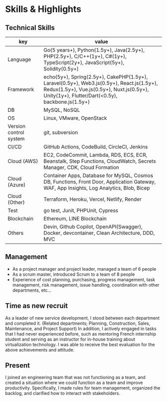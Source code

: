 # Skills & Highlights
## Technical Skills
|  key  |  value  |
| ---- | ---- |
|  Language  |  Go(5 years+), Python(1.5y+), Java(2.5y+), PHP(2.5y+), C/C++(1y+), C#(1y+), TypeScript(2y+), JavaScript(5y+), Solidity(0.5y+) |
|  Framework  |  echo(5y+), Spring(2.5y+), CakePHP(1.5y+), Laravel(0.5y+), Web3.js(0.5y+), React.js(1.5y+), Redux(1.5y+), Vue.js(0.5y+), Nuxt.js(0.5y+), Unity(1y+), Flutter/Dart(<0.5y), backbone.js(1.5y+)  |
|  DB  |  MySQL, NoSQL  |
|  OS  |  Linux, VMware, OpenStack  |
|  Version control system  |  git, subversion  |
|  CI/CD  |  GitHub Actions, CodeBuild, CircleCI, Jenkins  |
|  Cloud (AWS) |  EC2, CodeCommit, Lambda, RDS, ECS, ECR, Beanstalk, Step Functions, CloudWatch, Secrets Manager, CDK, Cloud Formation |
|  Cloud (Azure) |  Container Apps, Database for MySQL, Cosmos DB, Functions, Front Door, Application Gateway, WAF, App Insights, Log Analytics, Blob, Bicep |
|  Cloud (Other) |  Terraform, Heroku, Vercel, Netlify, Render |
|  Test  |  go test, Junit, PHPUnit, Cypress  |
|  Blockchain  |  Ethereum, LINE Blockchain  |
|  Others  |  Devin, Github Copilot, OpenAPI(Swagger), Docker, devcontainer, Clean Architecture, DDD, MVC  |

## Management
- As a project manager and project leader, managed a team of 6 people
- As a scrum master, introduced Scrum to a team of 8 people
- Experience of cost planning, purchasing, progress management, task management, risk management, issue handling, coordination with other departments, etc...

## Time as new recruit
As a leader of new service development, I stood between each department and completed it. (Related departments; Planning, Construction, Sales, Maintenance, and Project Support)
In addition, I actively engaged in tasks that I had never experienced before, such as mentoring French internship student and serving as an instructor for in-house training about virtualization technology.
I was able to receive the best evaluation for the above achievements and attitude.

## Present
I joined an engineering team that was not functioning as a team, and created a situation where we could function as a team and improve productivity. Specifically, I made rules for team management, organized the backlog, and clarified how to interact with stakeholders.
